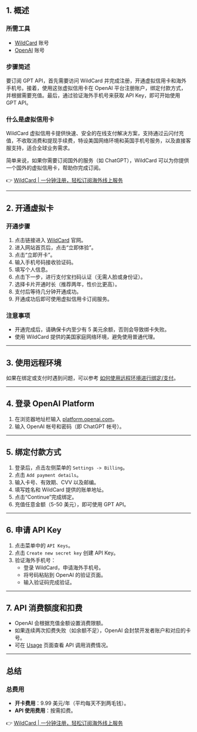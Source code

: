 ## 1. 概述

### 所需工具
- [WildCard](https://bit.ly/bewildcard) 账号
- [OpenAI](https://openai.com/) 账号

### 步骤简述
要订阅 GPT API，首先需要访问 WildCard 并完成注册，开通虚拟信用卡和海外手机号。接着，使用这张虚拟信用卡在 OpenAI 平台注册账户，绑定付款方式，并根据需要充值。最后，通过验证海外手机号来获取 API Key，即可开始使用 GPT API。

### 什么是虚拟信用卡
WildCard 虚拟信用卡提供快速、安全的在线支付解决方案，支持通过云闪付充值，不收取消费和提现手续费，特设美国网络环境和英国手机号服务，以及直接客服支持，适合全球业务需求。

简单来说，如果你需要订阅国外的服务（如 ChatGPT），WildCard 可以为你提供一个国外的虚拟信用卡，帮助你完成订阅。

👉 [WildCard | 一分钟注册，轻松订阅海外线上服务](https://bit.ly/bewildcard)

---

## 2. 开通虚拟卡

### 开通步骤
1. 点击链接进入 [WildCard](https://bit.ly/bewildcard) 官网。
2. 进入网站首页后，点击“立即体验”。
3. 点击“立即开卡”。
4. 输入手机号码接收验证码。
5. 填写个人信息。
6. 点击下一步，进行支付宝扫码认证（无需人脸或身份证）。
7. 选择卡片开通时长（推荐两年，性价比更高）。
8. 支付后等待几分钟开通成功。
9. 开通成功后即可使用虚拟信用卡订阅服务。

### 注意事项
- 开通完成后，请确保卡内至少有 5 美元余额，否则会导致绑卡失败。
- 使用 WildCard 提供的美国家庭网络环境，避免使用普通代理。

---

## 3. 使用远程环境

如果在绑定或支付时遇到问题，可以参考 [如何使用远程环境进行绑定/支付](https://bit.ly/bewildcard)。

---

## 4. 登录 OpenAI Platform

1. 在浏览器地址栏输入 [platform.openai.com](https://platform.openai.com/)。
2. 输入 OpenAI 帐号和密码（即 ChatGPT 帐号）。

---

## 5. 绑定付款方式

1. 登录后，点击左侧菜单的 `Settings -> Billing`。
2. 点击 `Add payment details`。
3. 输入卡号、有效期、CVV 以及邮编。
4. 填写姓名和 WildCard 提供的账单地址。
5. 点击“Continue”完成绑定。
6. 充值任意金额（5-50 美元），即可使用 GPT API。

---

## 6. 申请 API Key

1. 点击菜单中的 `API Keys`。
2. 点击 `Create new secret key` 创建 API Key。
3. 验证海外手机号：
   - 登录 WildCard，申请海外手机号。
   - 将号码粘贴到 OpenAI 的验证页面。
   - 输入验证码完成验证。

---

## 7. API 消费额度和扣费

- OpenAI 会根据充值金额设置消费限额。
- 如果连续两次扣费失败（如余额不足），OpenAI 会封禁开发者账户和对应的卡号。
- 可在 [Usage](https://platform.openai.com/usage) 页面查看 API 调用消费情况。

---

## 总结

### 总费用
- **开卡费用**：9.99 美元/年（平均每天不到两毛钱）。
- **API 使用费用**：按需扣费。

👉 [WildCard | 一分钟注册，轻松订阅海外线上服务](https://bit.ly/bewildcard)